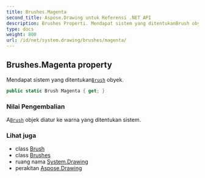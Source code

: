 ```yaml
---
title: Brushes.Magenta
second_title: Aspose.Drawing untuk Referensi .NET API
description: Brushes Properti. Mendapat sistem yang ditentukanBrush obyek.
type: docs
weight: 800
url: /id/net/system.drawing/brushes/magenta/
---
```

## Brushes.Magenta property

Mendapat sistem yang ditentukan[`Brush`](../../brush/) obyek.

```csharp
public static Brush Magenta { get; }
```

### Nilai Pengembalian

A[`Brush`](../../brush/) objek diatur ke warna yang ditentukan sistem.

### Lihat juga

* class [Brush](../../brush/)
* class [Brushes](../)
* ruang nama [System.Drawing](../../brushes/)
* perakitan [Aspose.Drawing](../../../)


